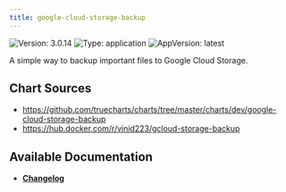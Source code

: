 ```yaml
---
title: google-cloud-storage-backup
---
```


![Version: 3.0.14](https://img.shields.io/badge/Version-3.0.14-informational?style=flat-square) ![Type: application](https://img.shields.io/badge/Type-application-informational?style=flat-square) ![AppVersion: latest](https://img.shields.io/badge/AppVersion-latest-informational?style=flat-square)

A simple way to backup important files to Google Cloud Storage.


## Chart Sources

- https://github.com/truecharts/charts/tree/master/charts/dev/google-cloud-storage-backup
- https://hub.docker.com/r/vinid223/gcloud-storage-backup

## Available Documentation

- [**Changelog**](./CHANGELOG.md)
